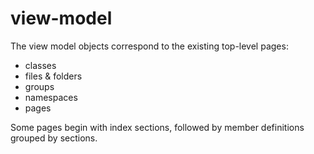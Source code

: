 # view-model

The view model objects correspond to the existing top-level pages:

- classes
- files & folders
- groups
- namespaces
- pages

Some pages begin with index sections, followed by member definitions grouped
by sections.
